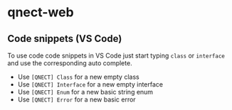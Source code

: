 # qnect-web

## Code snippets (VS Code)

To use code code snippets in VS Code just start typing `class` or `interface` and use the corresponding auto complete.

- Use `[QNECT] Class` for a new empty class
- Use `[QNECT] Interface` for a new empty interface
- Use `[QNECT] Enum` for a new basic string enum
- Use `[QNECT] Error` for a new basic error

